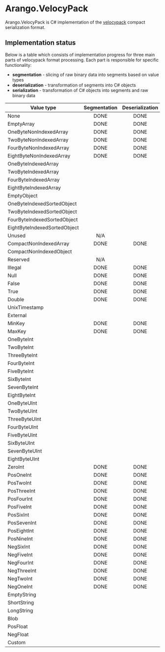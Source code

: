 # Arango.VelocyPack

Arango.VelocyPack is C# implementation of the [velocypack](https://github.com/arangodb/velocypack) compact serialization format.

## Implementation status

Below is a table which consists of implementation progress for three main parts of velocypack format processing. Each part is responsible for specific functionality:
- **segmentation** - slicing of raw binary data into segments based on value types
- **deserialization** - transformation of segments into C# objects
- **serialization** - transformation of C# objects into segments and raw binary data

| Value type                     | Segmentation | Deserialization | Serialization |
|--------------------------------|:------------:|:---------------:|:-------------:|
| None                           | DONE         | DONE            |               |
| EmptyArray                     | DONE         | DONE            |               |
| OneByteNonIndexedArray         | DONE         | DONE            |               |
| TwoByteNonIndexedArray         | DONE         | DONE            |               |
| FourByteNonIndexedArray        | DONE         | DONE            |               |
| EightByteNonIndexedArray       | DONE         | DONE            |               |
| OneByteIndexedArray            |              |                 |               |
| TwoByteIndexedArray            |              |                 |               |
| FourByteIndexedArray           |              |                 |               |
| EightByteIndexedArray          |              |                 |               |
| EmptyObject                    |              |                 |               |
| OneByteIndexedSortedObject     |              |                 |               |
| TwoByteIndexedSortedObject     |              |                 |               |
| FourByteIndexedSortedObject    |              |                 |               |
| EightByteIndexedSortedObject   |              |                 |               |
| Unused                         | N/A          |                 |               |
| CompactNonIndexedArray         | DONE         | DONE            |               |
| CompactNonIndexedObject        |              |                 |               |
| Reserved                       | N/A          |                 |               |
| Illegal                        | DONE         | DONE            |               |
| Null                           | DONE         | DONE            |               |
| False                          | DONE         | DONE            |               |
| True                           | DONE         | DONE            |               |
| Double                         | DONE         | DONE            |               |
| UnixTimestamp                  |              |                 |               |
| External                       |              |                 |               |
| MinKey                         | DONE         | DONE            |               |
| MaxKey                         | DONE         | DONE            |               |
| OneByteInt                     |              |                 |               |
| TwoByteInt                     |              |                 |               |
| ThreeByteInt                   |              |                 |               |
| FourByteInt                    |              |                 |               |
| FiveByteInt                    |              |                 |               |
| SixByteInt                     |              |                 |               |
| SevenByteInt                   |              |                 |               |
| EightByteInt                   |              |                 |               |
| OneByteUInt                    |              |                 |               |
| TwoByteUInt                    |              |                 |               |
| ThreeByteUInt                  |              |                 |               |
| FourByteUInt                   |              |                 |               |
| FiveByteUInt                   |              |                 |               |
| SixByteUInt                    |              |                 |               |
| SevenByteUInt                  |              |                 |               |
| EightByteUInt                  |              |                 |               |
| ZeroInt                        | DONE         | DONE            |               |
| PosOneInt                      | DONE         | DONE            |               |
| PosTwoInt                      | DONE         | DONE            |               |
| PosThreeInt                    | DONE         | DONE            |               |
| PosFourInt                     | DONE         | DONE            |               |
| PosFiveInt                     | DONE         | DONE            |               |
| PosSixInt                      | DONE         | DONE            |               |
| PosSevenInt                    | DONE         | DONE            |               |
| PosEightInt                    | DONE         | DONE            |               |
| PosNineInt                     | DONE         | DONE            |               |
| NegSixInt                      | DONE         | DONE            |               |
| NegFiveInt                     | DONE         | DONE            |               |
| NegFourInt                     | DONE         | DONE            |               |
| NegThreeInt                    | DONE         | DONE            |               |
| NegTwoInt                      | DONE         | DONE            |               |
| NegOneInt                      | DONE         | DONE            |               |
| EmptyString                    |              |                 |               |
| ShortString                    |              |                 |               |
| LongString                     |              |                 |               |
| Blob                           |              |                 |               |
| PosFloat                       |              |                 |               |
| NegFloat                       |              |                 |               |
| Custom                         |              |                 |               |

